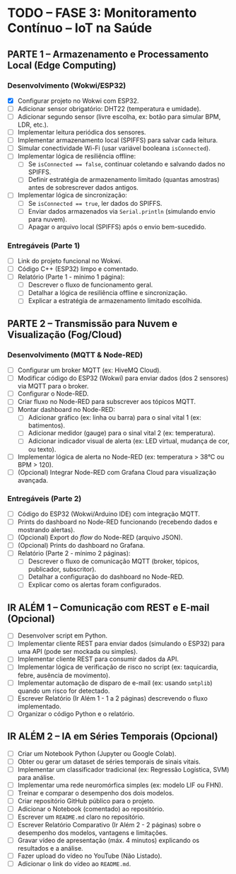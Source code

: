 # TODO – FASE 3: Monitoramento Contínuo – IoT na Saúde

## PARTE 1 – Armazenamento e Processamento Local (Edge Computing)

### Desenvolvimento (Wokwi/ESP32)

- [x] Configurar projeto no Wokwi com ESP32.
- [ ] Adicionar sensor obrigatório: DHT22 (temperatura e umidade).
- [ ] Adicionar segundo sensor (livre escolha, ex: botão para simular BPM, LDR, etc.).
- [ ] Implementar leitura periódica dos sensores.
- [ ] Implementar armazenamento local (SPIFFS) para salvar cada leitura.
- [ ] Simular conectividade Wi-Fi (usar variável booleana `isConnected`).
- [ ] Implementar lógica de resiliência offline:
    - [ ] Se `isConnected == false`, continuar coletando e salvando dados no SPIFFS.
    - [ ] Definir estratégia de armazenamento limitado (quantas amostras) antes de sobrescrever dados antigos.
- [ ] Implementar lógica de sincronização:
    - [ ] Se `isConnected == true`, ler dados do SPIFFS.
    - [ ] Enviar dados armazenados via `Serial.println` (simulando envio para nuvem).
    - [ ] Apagar o arquivo local (SPIFFS) após o envio bem-sucedido.

### Entregáveis (Parte 1)

- [ ] Link do projeto funcional no Wokwi.
- [ ] Código C++ (ESP32) limpo e comentado.
- [ ] Relatório (Parte 1 - mínimo 1 página):
    - [ ] Descrever o fluxo de funcionamento geral.
    - [ ] Detalhar a lógica de resiliência offline e sincronização.
    - [ ] Explicar a estratégia de armazenamento limitado escolhida.

## PARTE 2 – Transmissão para Nuvem e Visualização (Fog/Cloud)

### Desenvolvimento (MQTT & Node-RED)

- [ ] Configurar um broker MQTT (ex: HiveMQ Cloud).
- [ ] Modificar código do ESP32 (Wokwi) para enviar dados (dos 2 sensores) via MQTT para o broker.
- [ ] Configurar o Node-RED.
- [ ] Criar fluxo no Node-RED para subscrever aos tópicos MQTT.
- [ ] Montar dashboard no Node-RED:
    - [ ] Adicionar gráfico (ex: linha ou barra) para o sinal vital 1 (ex: batimentos).
    - [ ] Adicionar medidor (gauge) para o sinal vital 2 (ex: temperatura).
    - [ ] Adicionar indicador visual de alerta (ex: LED virtual, mudança de cor, ou texto).
- [ ] Implementar lógica de alerta no Node-RED (ex: temperatura > 38°C ou BPM > 120).
- [ ] (Opcional) Integrar Node-RED com Grafana Cloud para visualização avançada.

### Entregáveis (Parte 2)

- [ ] Código do ESP32 (Wokwi/Arduino IDE) com integração MQTT.
- [ ] Prints do dashboard no Node-RED funcionando (recebendo dados e mostrando alertas).
- [ ] (Opcional) Export do *flow* do Node-RED (arquivo JSON).
- [ ] (Opcional) Prints do dashboard no Grafana.
- [ ] Relatório (Parte 2 - mínimo 2 páginas):
    - [ ] Descrever o fluxo de comunicação MQTT (broker, tópicos, publicador, subscritor).
    - [ ] Detalhar a configuração do dashboard no Node-RED.
    - [ ] Explicar como os alertas foram configurados.

## IR ALÉM 1 – Comunicação com REST e E-mail (Opcional)

- [ ] Desenvolver script em Python.
- [ ] Implementar cliente REST para enviar dados (simulando o ESP32) para uma API (pode ser mockada ou simples).
- [ ] Implementar cliente REST para consumir dados da API.
- [ ] Implementar lógica de verificação de risco no script (ex: taquicardia, febre, ausência de movimento).
- [ ] Implementar automação de disparo de e-mail (ex: usando `smtplib`) quando um risco for detectado.
- [ ] Escrever Relatório (Ir Além 1 - 1 a 2 páginas) descrevendo o fluxo implementado.
- [ ] Organizar o código Python e o relatório.

## IR ALÉM 2 – IA em Séries Temporais (Opcional)

- [ ] Criar um Notebook Python (Jupyter ou Google Colab).
- [ ] Obter ou gerar um dataset de séries temporais de sinais vitais.
- [ ] Implementar um classificador tradicional (ex: Regressão Logística, SVM) para análise.
- [ ] Implementar uma rede neuromórfica simples (ex: modelo LIF ou FHN).
- [ ] Treinar e comparar o desempenho dos dois modelos.
- [ ] Criar repositório GitHub público para o projeto.
- [ ] Adicionar o Notebook (comentado) ao repositório.
- [ ] Escrever um `README.md` claro no repositório.
- [ ] Escrever Relatório Comparativo (Ir Além 2 - 2 páginas) sobre o desempenho dos modelos, vantagens e limitações.
- [ ] Gravar vídeo de apresentação (máx. 4 minutos) explicando os resultados e a análise.
- [ ] Fazer upload do vídeo no YouTube (Não Listado).
- [ ] Adicionar o link do vídeo ao `README.md`.
